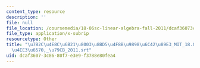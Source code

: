```yaml
---
content_type: resource
description: ''
file: null
file_location: /coursemedia/18-06sc-linear-algebra-fall-2011/dcaf36073c8680f7e3e9f3788e80fea4_7b2c4e8c6b2180038bd54f8b98986c4289e3_MIT_18.06SC_7ebf60274ee36570-_79cb_2011.srt
file_type: application/x-subrip
resourcetype: Other
title: "\u7B2C\u4E8C\u6B21\u8003\u8BD5\u4F8B\u9898\u6C42\u89E3_MIT_18.06SC_\u7EBF\u6027\
  \u4EE3\u6570,_\u79CB_2011.srt"
uid: dcaf3607-3c86-80f7-e3e9-f3788e80fea4
---
```

